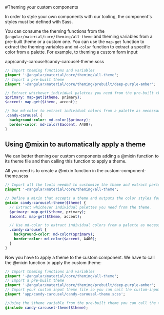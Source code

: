 #Theming your custom components

In order to style your own components with our tooling, the component's styles must be defined with Sass.

You can consume the theming functions from the `@angular/material/core/theming/all-theme` and theming variables from a pre-built theme or a custom one. You can use the `map-get` function to extract the theming variables and `md-color` function to extract a specific color from a palette.
For example, to theming a custom form input:

app/candy-carousel/candy-carousel-theme.scss

```scss
// Import theming functions and variables
@import '~@angular/material/core/theming/all-theme';
// Import a pre-built theme
@import '~@angular/material/core/theming/prebuilt/deep-purple-amber';

// Extract whichever individual palettes you need from the pre-built theme.
$primary: map-get($theme, primary);
$accent: map-get($theme, accent);

// Use md-color to extract individual colors from a palette as necessary.
.candy-carousel {
  background-color: md-color($primary);
  border-color: md-color($accent, A400);
}
```

## Using @mixin to automatically apply a theme
We can better theming our custom components adding a @mixin function to its theme file and then calling this function to apply a theme.

All you need is to create a @mixin function in the custom-component-theme.scss

```sass
// Import all the tools needed to customize the theme and extract parts of it
@import '~@angular/material/core/theming/all-theme';

// Define a mixin that accepts a theme and outputs the color styles for the component.
@mixin candy-carousel-theme($theme) {
  // Extract whichever individual palettes you need from the theme.
  $primary: map-get($theme, primary);
  $accent: map-get($theme, accent);

  // Use md-color to extract individual colors from a palette as necessary.
  .candy-carousel {
    background-color: md-color($primary);
    border-color: md-color($accent, A400);
  }
}
```

Now you have to apply a theme to the custom component. We have to call the @mixin function to apply the custom theme:

```sass
// Import theming functions and variables
@import '~@angular/material/core/theming/all-theme';
// Import a pre-built theme
@import '~@angular/material/core/theming/prebuilt/deep-purple-amber';
// Import your custom input theme file so you can call the custom-input-theme function
@import 'app/candy-carousel/candy-carousel-theme.scss';

//Using the $theme variable from the pre-built theme you can call the theming function
@include candy-carousel-theme($theme);
```
